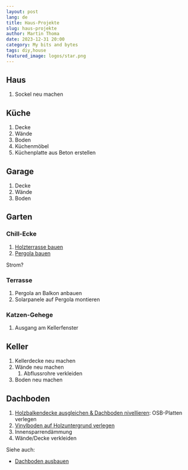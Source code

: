 ```yaml
---
layout: post
lang: de
title: Haus-Projekte
slug: haus-projekte
author: Martin Thoma
date: 2023-12-31 20:00
category: My bits and bytes
tags: diy,house
featured_image: logos/star.png
---
```

## Haus

1. Sockel neu machen

## Küche

1. Decke
2. Wände
3. Boden
4. Küchenmöbel
5. Küchenplatte aus Beton erstellen

## Garage

1. Decke
2. Wände
3. Boden


## Garten

### Chill-Ecke

1. [Holzterrasse bauen](https://www.obi.de/magazin/garten/terrasse/holzterrasse-bauen)
2. [Pergola bauen](https://www.hornbach.de/projekte/pergola-bauen/)

Strom?

### Terrasse

1. Pergola an Balkon anbauen
2. Solarpanele auf Pergola montieren

### Katzen-Gehege

1. Ausgang am Kellerfenster

## Keller

1. Kellerdecke neu machen
2. Wände neu machen
    1. Abflussrohre verkleiden
3. Boden neu machen

## Dachboden

1. [Holzbalkendecke ausgleichen & Dachboden nivellieren](https://www.youtube.com/watch?v=vCQeRUfXseY): OSB-Platten verlegen
2. [Vinylboden auf Holzuntergrund verlegen](https://www.youtube.com/watch?v=h-AVlxOAPV8)
3. Innensparrendämmung
4. Wände/Decke verkleiden

Siehe auch:

* [Dachboden ausbauen](https://www.youtube.com/watch?v=aWViNIS6Uo0&t=619s)
